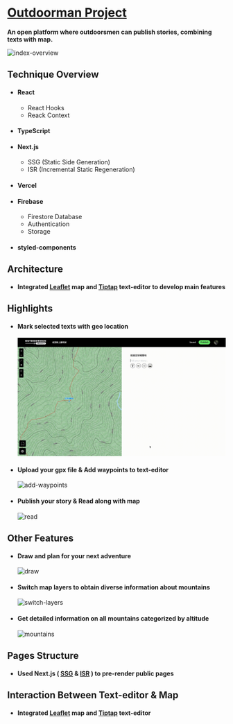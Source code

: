 # [Outdoorman Project](https://outdoorman-project.vercel.app/)
**An open platform where outdoorsmen can publish stories, combining texts with map.**
  
![index-overview](https://github.com/avery710/OUTDOORMAN-PROJECT/blob/f5f7fd34f18631fc126f0513783d0c10b483a836/public/README/index-overview.png)
## Technique Overview
- #### React
  - React Hooks
  - Reack Context
- #### TypeScript
- #### Next.js
  - SSG (Static Side Generation)
  - ISR (Incremental Static Regeneration)
- #### Vercel
- #### Firebase
  - Firestore Database
  - Authentication
  - Storage
- #### styled-components
## Architecture
- #### Integrated [Leaflet](https://leafletjs.com/) map and [Tiptap](https://tiptap.dev/) text-editor to develop main features
## Highlights
- #### Mark selected texts with geo location
  ![add-geolink](https://github.com/avery710/OUTDOORMAN-PROJECT/blob/f5f7fd34f18631fc126f0513783d0c10b483a836/public/README/demo-geolink.gif)
- #### Upload your gpx file & Add waypoints to text-editor
  ![add-waypoints](https://github.com/avery710/OUTDOORMAN-PROJECT/blob/f5f7fd34f18631fc126f0513783d0c10b483a836/public/README/demo-waypoints.gif)
- #### Publish your story & Read along with map
  ![read](https://github.com/avery710/OUTDOORMAN-PROJECT/blob/f5f7fd34f18631fc126f0513783d0c10b483a836/public/README/demo-read.gif)
## Other Features
- #### Draw and plan for your next adventure
  ![draw](https://github.com/avery710/OUTDOORMAN-PROJECT/blob/f5f7fd34f18631fc126f0513783d0c10b483a836/public/README/demo-draw.gif)
- #### Switch map layers to obtain diverse information about mountains
  ![switch-layers](https://github.com/avery710/OUTDOORMAN-PROJECT/blob/f5f7fd34f18631fc126f0513783d0c10b483a836/public/README/demo-switch-layers.gif)
- #### Get detailed information on all mountains categorized by altitude
  ![mountains](https://github.com/avery710/OUTDOORMAN-PROJECT/blob/f5f7fd34f18631fc126f0513783d0c10b483a836/public/README/demo-mountains.gif)
## Pages Structure
- #### Used Next.js ( [SSG](https://nextjs.org/docs/basic-features/data-fetching/get-static-props) & [ISR](https://nextjs.org/docs/basic-features/data-fetching/incremental-static-regeneration) ) to pre-render public pages
## Interaction Between Text-editor & Map
- #### Integrated [Leaflet](https://leafletjs.com/) map and [Tiptap](https://tiptap.dev/) text-editor
